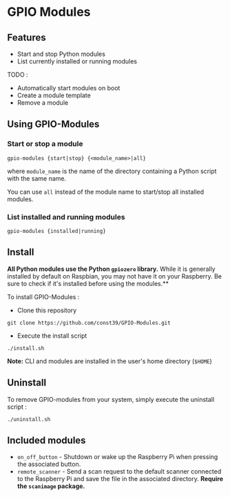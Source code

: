 # GPIO Modules

## Features

-   Start and stop Python modules
-   List currently installed or running modules

TODO :

-   Automatically start modules on boot
-   Create a module template
-   Remove a module

## Using GPIO-Modules

### Start or stop a module

```
gpio-modules {start|stop} {<module_name>|all}
```

where `module_name` is the name of the directory containing a Python script with the same name.

You can use `all` instead of the module name to start/stop all installed modules.

### List installed and running modules

```
gpio-modules {installed|running}
```

## Install

**All Python modules use the Python `gpiozero` library.**
While it is generally installed by default on Raspbian, you may not have it on your Raspberry. Be sure to check if it's installed before using the modules.\*\*

To install GPIO-Modules :

-   Clone this repository

```
git clone https://github.com/const39/GPIO-Modules.git
```

-   Execute the install script

```
./install.sh
```

**Note:** CLI and modules are installed in the user's home directory (`$HOME`)

## Uninstall

To remove GPIO-modules from your system, simply execute the uninstall script :

```
./uninstall.sh
```

## Included modules

-   `on_off_button` - Shutdown or wake up the Raspberry Pi when pressing the associated button.
-   `remote_scanner` - Send a scan request to the default scanner connected to the Raspberry Pi and save the file in the associated directory. **Require the `scanimage` package.**
